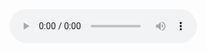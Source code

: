 <div class="music-sample">
<audio controls>
    <source src="../music/Night Thoughts.wav" type="audio/wav">
    Your browser does not support the <audio> element.
</audio>
</div>